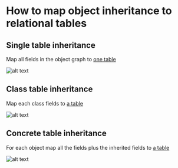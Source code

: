 # How to map object inheritance to relational tables


## Single table inheritance
Map all fields in the object graph to [one table](https://martinfowler.com/eaaCatalog/singleTableInheritance.html)
 
![alt text](https://martinfowler.com/eaaCatalog/singleInheritanceTableSketch.gif "Single table inheritance")

## Class table inheritance
Map each class fields to [a table](https://martinfowler.com/eaaCatalog/classTableInheritance.html)

![alt text](https://martinfowler.com/eaaCatalog/classInheritanceTableSketch.gif "Class table inheritance")


## Concrete table inheritance
For each object map all the fields plus the inherited fields to [a table](https://martinfowler.com/eaaCatalog/concreteTableInheritance.html)

![alt text](https://martinfowler.com/eaaCatalog/leafInheritanceTableSketch.gif "Concrete table inheritance")